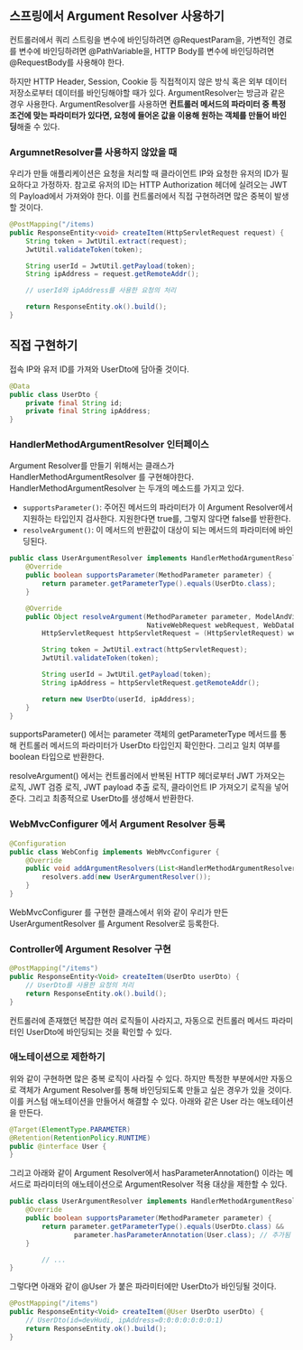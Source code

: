 ## 스프링에서 Argument Resolver 사용하기
컨트롤러에서 쿼리 스트링을 변수에 바인딩하려면 @RequestParam을, 가변적인 경로를 변수에 바인딩하려면 @PathVariable을, HTTP Body를 변수에 바인딩하려면 @RequestBody를 사용해야 한다.  
  
하지만 HTTP Header, Session, Cookie 등 직접적이지 않은 방식 혹은 외부 데이터 저장소로부터 데이터를 바인딩해야할 때가 있다. ArgumentResolver는 방금과 같은 경우 사용한다. ArgumentResolver를 사용하면 **컨트롤러 메서드의 파라미터 중 특정 조건에 맞는 파라미터가 있다면, 요청에 들어온 값을 이용해 원하는 객체를 만들어 바인딩**해줄 수 있다.  
  
### ArgumnetResolver를 사용하지 않았을 때
우리가 만들 애플리케이션은 요청을 처리할 때 클라이언트 IP와 요청한 유저의 ID가 필요하다고 가정하자. 참고로 유저의 ID는 HTTP Authorization 헤더에 실려오는 JWT의 Payload에서 가져와야 한다. 이를 컨트롤러에서 직접 구현하려면 많은 중복이 발생할 것이다.  
```java
@PostMapping("/items)
public ResponseEntity<void> createItem(HttpServletRequest request) {
    String token = JwtUtil.extract(request);
    JwtUtil.validateToken(token);

    String userId = JwtUtil.getPayload(token);
    String ipAddress = request.getRemoteAddr();

    // userId와 ipAddress를 사용한 요청의 처리

    return ResponseEntity.ok().build();
}
```
## 직접 구현하기
접속 IP와 유저 ID를 가져와 UserDto에 담아줄 것이다.  
```java
@Data
public class UserDto {
    private final String id;
    private final String ipAddress;
}
```
  
### HandlerMethodArgumentResolver 인터페이스
Argument Resolver를 만들기 위해서는 클래스가 HandlerMethodArgumentResolver 를 구현해야한다. HandlerMethodArgumentResolver 는 두개의 메소드를 가지고 있다.  
- `supportsParameter()`: 주어진 메서드의 파라미터가 이 Argument Resolver에서 지원하는 타입인지 검사한다. 지원한다면 true를, 그렇지 않다면 false를 반환한다.  
- `resolveArgument()`: 이 메서드의 반환값이 대상이 되는 메서드의 파라미터에 바인딩된다.  
  
```java
public class UserArgumentResolver implements HandlerMethodArgumentResolver {
    @Override
    public boolean supportsParameter(MethodParameter parameter) {
        return parameter.getParameterType().equals(UserDto.class);
    }

    @Override
    public Object resolveArgument(MethodParameter parameter, ModelAndViewContainer mavContainer,
                                  NativeWebRequest webRequest, WebDataBinderFactory binderFactory) throws Exception {
        HttpServletRequest httpServletRequest = (HttpServletRequest) webRequest.getNativeRequest();

        String token = JwtUtil.extract(httpServletRequest);
        JwtUtil.validateToken(token);

        String userId = JwtUtil.getPayload(token);
        String ipAddress = httpServletRequest.getRemoteAddr();

        return new UserDto(userId, ipAddress);
    }
}
```
supportsParameter() 에서는 parameter 객체의 getParameterType 메서드를 통해 컨트롤러 메서드의 파라미터가 UserDto 타입인지 확인한다. 그리고 일치 여부를 boolean 타입으로 반환한다.  
  
resolveArgument() 에서는 컨트롤러에서 반복된 HTTP 헤더로부터 JWT 가져오는 로직, JWT 검증 로직, JWT payload 추출 로직, 클라이언트 IP 가져오기 로직을 넣어준다. 그리고 최종적으로 UserDto를 생성해서 반환한다.  
  
### WebMvcConfigurer 에서 Argument Resolver 등록
```java
@Configuration
public class WebConfig implements WebMvcConfigurer {
    @Override
    public void addArgumentResolvers(List<HandlerMethodArgumentResolver> resolvers) {
        resolvers.add(new UserArgumentResolver());
    }
}
```
WebMvcConfigurer 를 구현한 클래스에서 위와 같이 우리가 만든 UserArgumentResolver 를 Argument Resolver로 등록한다.  
  
### Controller에 Argument Resolver 구현
```java
@PostMapping("/items")
public ResponseEntity<Void> createItem(UserDto userDto) {
    // UserDto를 사용한 요청의 처리
    return ResponseEntity.ok().build();
}
```
컨트롤러에 존재했던 복잡한 여러 로직들이 사라지고, 자동으로 컨트롤러 메서드 파라미터인 UserDto에 바인딩되는 것을 확인할 수 있다.  
  
### 애노테이션으로 제한하기
위와 같이 구현하면 많은 중복 로직이 사라질 수 있다. 하지만 특정한 부분에서만 자동으로 객체가 Argument Resolver를 통해 바인딩되도록 만들고 싶은 경우가 있을 것이다. 이를 커스텀 애노테이션을 만들어서 해결할 수 있다. 아래와 같은 User 라는 애노테이션을 만든다.  
```java
@Target(ElementType.PARAMETER)
@Retention(RetentionPolicy.RUNTIME)
public @interface User {
}
```
그리고 아래와 같이 Argument Resolver에서 hasParameterAnnotation() 이라는 메서드로 파라미터의 애노테이션으로 ArgumentResolver 적용 대상을 제한할 수 있다.  
```java
public class UserArgumentResolver implements HandlerMethodArgumentResolver {
    @Override
    public boolean supportsParameter(MethodParameter parameter) {
        return parameter.getParameterType().equals(UserDto.class) &&
                parameter.hasParameterAnnotation(User.class); // 추가됨
    }

		// ...
}
```
그렇다면 아래와 같이 @User 가 붙은 파라미터에만 UserDto가 바인딩될 것이다.  
```java
@PostMapping("/items")
public ResponseEntity<Void> createItem(@User UserDto userDto) {
    // UserDto(id=devHudi, ipAddress=0:0:0:0:0:0:0:1)
    return ResponseEntity.ok().build();
}
```
